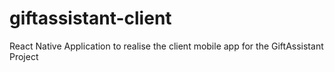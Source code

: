# giftassistant-client
React Native Application to realise the client mobile app for the GiftAssistant Project
